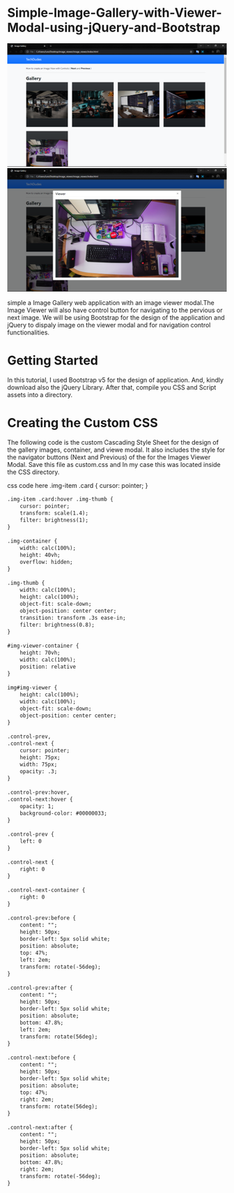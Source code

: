 # Simple-Image-Gallery-with-Viewer-Modal-using-jQuery-and-Bootstrap

![img](./image1.png)
![img](./image2.png)

simple a Image Gallery web application with an image viewer modal.The Image Viewer will also have control button for navigating to the pervious or next image. We will be using Bootstrap for the design of the application and jQuery to dispaly image on the viewer modal and for navigation control functionalities.


# Getting Started
In this tutorial, I used Bootstrap v5 for the design of application. And, kindly download also the jQuery Library. After that, compile you CSS and Script assets into a directory.

# Creating the Custom CSS
The following code is the custom Cascading Style Sheet for the design of the gallery images, container, and viewe modal. It also includes the style for the navigator buttons (Next and Previous) of the for the Images Viewer Modal. Save this file as custom.css and In my case this was located inside the CSS directory.

css code here 
.img-item .card {
        cursor: pointer;
    }
 
    .img-item .card:hover .img-thumb {
        cursor: pointer;
        transform: scale(1.4);
        filter: brightness(1);
    }
 
    .img-container {
        width: calc(100%);
        height: 40vh;
        overflow: hidden;
    }
 
    .img-thumb {
        width: calc(100%);
        height: calc(100%);
        object-fit: scale-down;
        object-position: center center;
        transition: transform .3s ease-in;
        filter: brightness(0.8);
    }
 
    #img-viewer-container {
        height: 70vh;
        width: calc(100%);
        position: relative
    }
 
    img#img-viewer {
        height: calc(100%);
        width: calc(100%);
        object-fit: scale-down;
        object-position: center center;
    }
 
    .control-prev,
    .control-next {
        cursor: pointer;
        height: 75px;
        width: 75px;
        opacity: .3;
    }
 
    .control-prev:hover,
    .control-next:hover {
        opacity: 1;
        background-color: #00000033;
    }
 
    .control-prev {
        left: 0
    }
 
    .control-next {
        right: 0
    }
 
    .control-next-container {
        right: 0
    }
 
    .control-prev:before {
        content: "";
        height: 50px;
        border-left: 5px solid white;
        position: absolute;
        top: 47%;
        left: 2em;
        transform: rotate(-56deg);
    }
 
    .control-prev:after {
        content: "";
        height: 50px;
        border-left: 5px solid white;
        position: absolute;
        bottom: 47.8%;
        left: 2em;
        transform: rotate(56deg);
    }
 
    .control-next:before {
        content: "";
        height: 50px;
        border-left: 5px solid white;
        position: absolute;
        top: 47%;
        right: 2em;
        transform: rotate(56deg);
    }
 
    .control-next:after {
        content: "";
        height: 50px;
        border-left: 5px solid white;
        position: absolute;
        bottom: 47.8%;
        right: 2em;
        transform: rotate(-56deg);
    }
